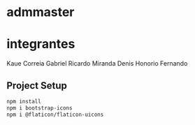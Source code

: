 # admmaster

# integrantes
Kaue Correia 
Gabriel Ricardo Miranda
Denis Honorio
Fernando

## Project Setup

```sh
npm install
npm i bootstrap-icons
npm i @flaticon/flaticon-uicons
```
